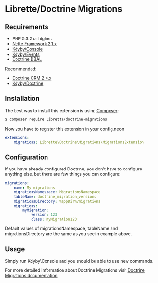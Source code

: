 Librette/Doctrine Migrations
===========================


Requirements
------------

- PHP 5.3.2 or higher.
- [Nette Framework 2.1.x](https://github.com/nette/nette)
- [Kdyby/Console](https://github.com/kdyby/console)
- [Kdyby/Events](https://github.com/kdyby/events)
- [Doctrine DBAL](https://github.com/doctrine/dbal)

Recommended:

- [Doctrine ORM 2.4.x](https://github.com/doctrine/orm)
- [Kdyby/Doctrine](https://github.com/kdyby/doctrine)


Installation
------------

The best way to install this extension is using  [Composer](http://getcomposer.org/):

```sh
$ composer require librette/doctrine-migrations
```

Now you have to register this extension in your config.neon

```yml
extensions:
	migrations: Librette\Doctrine\Migrations\MigrationsExtension
```

Configuration
------------

If you have already configured Doctrine, you don't have to configure anything else, but there are few things you can configure:

```yml
migrations:
	name: My migrations
	migrationsNamespace: MigrationsNamespace
	tableName: doctrine_migration_versions
	migrationsDirectory: %appDir%/migrations
	migrations:
		myMigration:
			version: 123
			class: MyMigration123
```

Default values of migrationsNamespace, tableName and migrationsDirectory are the same as you see in example above.


Usage
-------------

Simply run Kdyby\Console and you should be able to use new commands.

For more detailed information about Doctrine Migrations visit [Doctrine Migrations documentation](http://docs.doctrine-project.org/projects/doctrine-migrations/en/latest/)